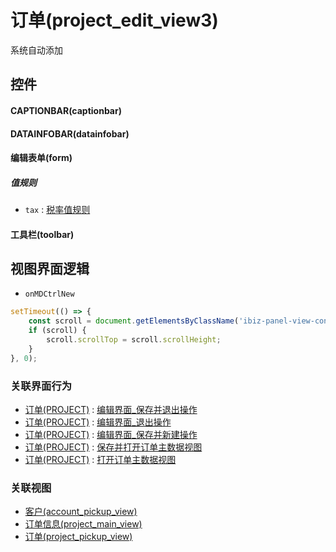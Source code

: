 # 订单(project_edit_view3)  <!-- {docsify-ignore-all} -->


系统自动添加



## 控件
#### CAPTIONBAR(captionbar)
#### DATAINFOBAR(datainfobar)
#### 编辑表单(form)

##### 值规则
* `tax` : [税率值规则](index/value_rule_index)
#### 工具栏(toolbar)

## 视图界面逻辑
* `onMDCtrlNew`
```javascript
setTimeout(() => {
	const scroll = document.getElementsByClassName('ibiz-panel-view-content--scroll_container')[0];
	if (scroll) {
		scroll.scrollTop = scroll.scrollHeight;
	}
}, 0);
```


### 关联界面行为
  * [订单(PROJECT)](module/crm/project) : [编辑界面_保存并退出操作](module/crm/project#界面行为)
  * [订单(PROJECT)](module/crm/project) : [编辑界面_退出操作](module/crm/project#界面行为)
  * [订单(PROJECT)](module/crm/project) : [编辑界面_保存并新建操作](module/crm/project#界面行为)
  * [订单(PROJECT)](module/crm/project) : [保存并打开订单主数据视图](module/crm/project#界面行为)
  * [订单(PROJECT)](module/crm/project) : [打开订单主数据视图](module/crm/project#界面行为)

### 关联视图
  * [客户(account_pickup_view)](app/view/account_pickup_view)
  * [订单信息(project_main_view)](app/view/project_main_view)
  * [订单(project_pickup_view)](app/view/project_pickup_view)

<script>
 const { createApp } = Vue
  createApp({
    data() {
      return {

      }
    }
  }).use(ElementPlus).mount('#app')
</script>
